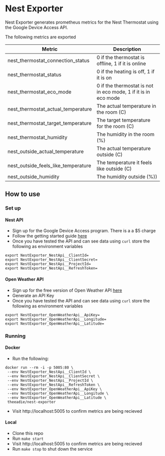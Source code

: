 # Nest Exporter

Nest Exporter generates prometheus metrics for the Nest Thermostat using the Google Device Access API.

The following metrics are exported

| Metric                              | Description                                                    |
| ----------------------------------- | -------------------------------------------------------------- |
| nest_thermostat_connection_status   | 0 if the thermostat is offline, 1 if it is online              |
| nest_thermostat_status              | 0 if the heating is off, 1 if it is on                         |
| nest_thermostat_eco_mode            | 0 if the thermostat is not in eco mode, 1 if it is in eco mode |
| nest_thermostat_actual_temperature  | The actual temperature in the room (C)                         |
| nest_thermostat_target_temperature  | The target temperature for the room (C)                        |
| nest_thermostat_humidity            | The humidity in the room (%)                                   |
| nest_outside_actual_temperature     | The actual temperature outside (C)                             |
| nest_outside_feels_like_temperature | The temperature it feels like outside (C)                      |
| nest_outside_humidity               | The humidity outside (%))                                      |

## How to use

### Set up

#### Nest API

-   Sign up for the Google Device Access program. There is a a $5 charge
-   Follow the getting started guide [here](https://developers.google.com/nest/device-access/get-started)
-   Once you have tested the API and can see data using `curl` store the following as environment variables

```
export NestExporter_NestApi__ClientId=
export NestExporter_NestApi__ClientSecret=
export NestExporter_NestApi__ProjectId=
export NestExporter_NestApi__RefreshToken=
```

#### Open Weather API

-   Sign up for the free version of Open Weather API [here](https://openweathermap.org/price)
-   Generate an API Key
-   Once you have tested the API and can see data using `curl` store the following as environment variables

```
export NestExporter_OpenWeatherApi__ApiKey=
export NestExporter_OpenWeatherApi__Longitude=
export NestExporter_OpenWeatherApi__Latitude=
```

### Running

#### Docker

-   Run the following:

```
docker run --rm -i -p 5005:80 \
 --env NestExporter_NestApi__ClientId \
 --env NestExporter_NestApi__ClientSecret \
 --env NestExporter_NestApi__ProjectId \
 --env NestExporter_NestApi__RefreshToken \
 --env NestExporter_OpenWeatherApi__ApiKey \
 --env NestExporter_OpenWeatherApi__Longitude \
 --env NestExporter_OpenWeatherApi__Latitude \
 theeadie/nest-exporter
```

-   Visit http://localhost:5005 to confirm metrics are being recieved

#### Local

-   Clone this repo
-   Run `make start`
-   Visit http://localhost:5005 to confirm metrics are being recieved
-   Run `make stop` to shut down the service

